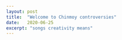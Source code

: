 ```yaml
---
layout: post
title:  "Welcome to Chinmoy controversies"
date:   2020-06-25
excerpt: "songs creativity means"
---
```

